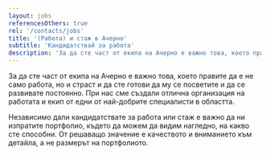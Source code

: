 ```yaml
---
layout: jobs
referencesOthers: true
rel: '/contacts/jobs'
title: '(Работа) и стаж в Ачерно'
subtitle: 'Кандидатствай за работа'
description: 'За да сте част от екипа на Ачерно е важно това, което правите да е не само работа, но и страст и да сте готови да му се посветите и да се развивате постоянно. При нас сме създали отлична организация на работата и екип от едни от най-добрите специалисти в областта.'
---
```

За да сте част от екипа на Ачерно е важно това, което правите да е не само работа, но и страст и да сте готови да му се посветите и да се развивате постоянно. При нас сме създали отлична организация на работата и екип от едни от най-добрите специалисти в областта.

Независимо дали кандидатствате за работа или стаж е важно да ни изпратите портфолио, където да можем да видим нагледно, на какво сте способни. От решаващо значение е качеството и вниманието към детайла, а не размерът на портфолиото.